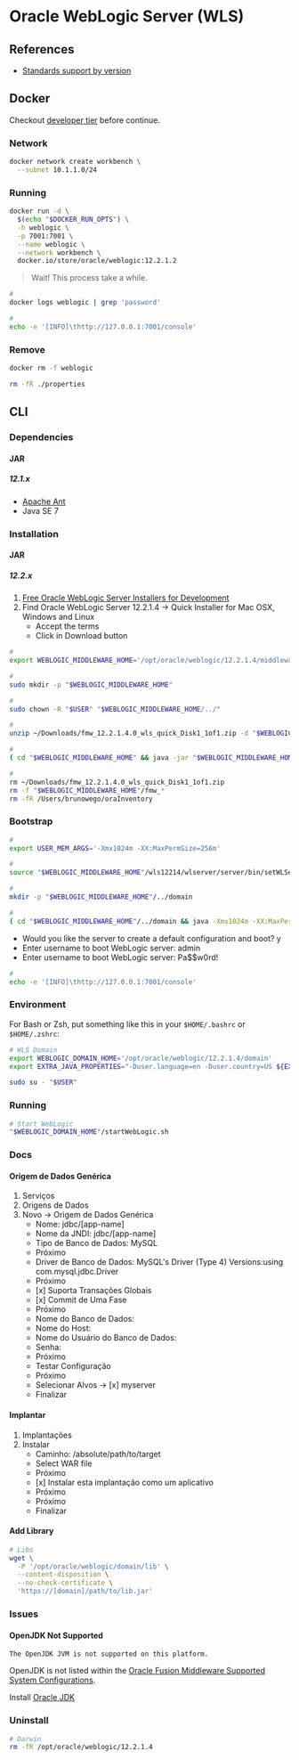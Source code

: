 # Oracle WebLogic Server (WLS)

## References

- [Standards support by version](https://en.wikipedia.org/wiki/Oracle_WebLogic_Server#Standards_support_by_version)

## Docker

Checkout [developer tier](https://hub.docker.com/_/oracle-weblogic-server-12c) before continue.

### Network

```sh
docker network create workbench \
  --subnet 10.1.1.0/24
```

### Running

```sh
docker run -d \
  $(echo "$DOCKER_RUN_OPTS") \
  -h weblogic \
  -p 7001:7001 \
  --name weblogic \
  --network workbench \
  docker.io/store/oracle/weblogic:12.2.1.2
```

<!--
https://github.com/markxnelson/legacy-license-plates/blob/8a05b5ddafc794ab620049807e4900877f007e5f/README.md
-->

> Wait! This process take a while.

```sh
#
docker logs weblogic | grep 'password'

#
echo -e '[INFO]\thttp://127.0.0.1:7001/console'
```

### Remove

```sh
docker rm -f weblogic

rm -fR ./properties
```

## CLI

### Dependencies

#### JAR

##### 12.1.x

- [Apache Ant](/apache_ant.md)
- Java SE 7

### Installation

#### JAR

<!-- ##### 12.1.x

1. [Free Oracle WebLogic Server Installers for Development](https://www.oracle.com/middleware/technologies/weblogic-server-downloads.html)
2. Find Oracle WebLogic Server 12.1.3 -> Zip distribution Update 3 for Mac OSX, Windows, and Linux
   - Accept the terms
   - Click in Download button

```sh
#
export WEBLOGIC_MIDDLEWARE_HOME='/opt/oracle/weblogic/12.1.3/middleware'

#
sudo mkdir -p "$WEBLOGIC_MIDDLEWARE_HOME"

#
sudo chown -R "$USER" "$WEBLOGIC_MIDDLEWARE_HOME/../"

#
unzip ~/Downloads/wls1213_dev_update3.zip -d "$WEBLOGIC_MIDDLEWARE_HOME"

#
"$WEBLOGIC_MIDDLEWARE_HOME"/wls12130/configure.sh -silent

source /u01/middleware1221/wlserver/server/bin/setWLSEnv.sh
java weblogic.WLST << EOF
startServer(adminServerName='AdminServer',domainName='mydomain',url='t3://localhost:7001',username='weblogic',password='weblogic01',domainDir='/u01/domains/mydomain',jvmArgs='-Xms256m -Xmx512m -XX:CompileThreshold=8000 -XX:PermSize=128m -XX:MaxPermSize=256m')
exit()
EOF

"$WEBLOGIC_MIDDLEWARE_HOME"/wls12130/wlserver/common/bin/wlst.sh -skipWLSModuleScanning /tmp/config.py
"$WEBLOGIC_MIDDLEWARE_HOME"/wls12130/wlserver/common/bin/wlst.sh -skipWLSModuleScanning wlsdecrypt.py boot.properties

"$WEBLOGIC_MIDDLEWARE_HOME"/wls12130/wlserver/common/bin/wlst.sh << EOF
startNodeManager(NodeManagerHome='/u01/domains/mydomain/nodemanager',SecureListener="false")
exit()
EOF

mkdir -p "$WEBLOGIC_MIDDLEWARE_HOME"/wls12130/user_projects/domains/standalone/servers/AdminServer/security

cat << \EOF > "$WEBLOGIC_MIDDLEWARE_HOME"/wls12130/user_projects/domains/standalone/servers/AdminServer/security/boot.properties
username=admin
password=Pa$$w0rd!
EOF

#
rm ~/Downloads/wls1213_dev_update3.zip
``` -->

##### 12.2.x

1. [Free Oracle WebLogic Server Installers for Development](https://www.oracle.com/middleware/technologies/weblogic-server-downloads.html)
2. Find Oracle WebLogic Server 12.2.1.4 -> Quick Installer for Mac OSX, Windows and Linux
   - Accept the terms
   - Click in Download button

```sh
#
export WEBLOGIC_MIDDLEWARE_HOME='/opt/oracle/weblogic/12.2.1.4/middleware'

#
sudo mkdir -p "$WEBLOGIC_MIDDLEWARE_HOME"

#
sudo chown -R "$USER" "$WEBLOGIC_MIDDLEWARE_HOME/../"

#
unzip ~/Downloads/fmw_12.2.1.4.0_wls_quick_Disk1_1of1.zip -d "$WEBLOGIC_MIDDLEWARE_HOME"

#
( cd "$WEBLOGIC_MIDDLEWARE_HOME" && java -jar "$WEBLOGIC_MIDDLEWARE_HOME"/fmw_12.2.1.4.0_wls_quick.jar )

#
rm ~/Downloads/fmw_12.2.1.4.0_wls_quick_Disk1_1of1.zip
rm -f "$WEBLOGIC_MIDDLEWARE_HOME"/fmw_*
rm -fR /Users/brunowego/oraInventory
```

### Bootstrap

```sh
#
export USER_MEM_ARGS='-Xmx1024m -XX:MaxPermSize=256m'

#
source "$WEBLOGIC_MIDDLEWARE_HOME"/wls12214/wlserver/server/bin/setWLSenv.sh

#
mkdir -p "$WEBLOGIC_MIDDLEWARE_HOME"/../domain

#
( cd "$WEBLOGIC_MIDDLEWARE_HOME"/../domain && java -Xmx1024m -XX:MaxPermSize=256m weblogic.Server )
```

- Would you like the server to create a default configuration and boot? y
- Enter username to boot WebLogic server: admin
- Enter username to boot WebLogic server: Pa$$w0rd!

```sh
#
echo -e '[INFO]\thttp://127.0.0.1:7001/console'
```

### Environment

For Bash or Zsh, put something like this in your `$HOME/.bashrc` or `$HOME/.zshrc`:

```sh
# WLS Domain
export WEBLOGIC_DOMAIN_HOME='/opt/oracle/weblogic/12.2.1.4/domain'
export EXTRA_JAVA_PROPERTIES="-Duser.language=en -Duser.country=US ${EXTRA_JAVA_PROPERTIES}"
```

```sh
sudo su - "$USER"
```

### Running

```sh
# Start WebLogic
"$WEBLOGIC_DOMAIN_HOME"/startWebLogic.sh
```

### Docs

#### Origem de Dados Genérica

1. Serviços
2. Origens de Dados
2. Novo -> Origem de Dados Genérica
   - Nome: jdbc/\[app-name]
   - Nome da JNDI: jdbc/\[app-name]
   - Tipo de Banco de Dados: MySQL
   - Próximo
   - Driver de Banco de Dados: MySQL's Driver (Type 4) Versions:using com.mysql.jdbc.Driver
   - Próximo
   - \[x] Suporta Transações Globais
   - \[x] Commit de Uma Fase
   - Próximo
   - Nome do Banco de Dados:
   - Nome do Host:
   - Nome do Usuário do Banco de Dados:
   - Senha:
   - Próximo
   - Testar Configuração
   - Próximo
   - Selecionar Alvos -> \[x] myserver
   - Finalizar

#### Implantar

1. Implantações
2. Instalar
   - Caminho: /absolute/path/to/target
   - Select WAR file
   - Próximo
   - \[x] Instalar esta implantação como um aplicativo
   - Próximo
   - Próximo
   - Finalizar

#### Add Library

```sh
# Libs
wget \
  -P '/opt/oracle/weblogic/domain/lib' \
  --content-disposition \
  --no-check-certificate \
  'https://[domain]/path/to/lib.jar'
```

### Issues

#### OpenJDK Not Supported

```log
The OpenJDK JVM is not supported on this platform.
```

OpenJDK is not listed within the [Oracle Fusion Middleware Supported System Configurations](https://www.oracle.com/middleware/technologies/fusion-certification.html).

Install [Oracle JDK](/oracle-jdk.md)

### Uninstall

```sh
# Darwin
rm -fR /opt/oracle/weblogic/12.2.1.4
```
